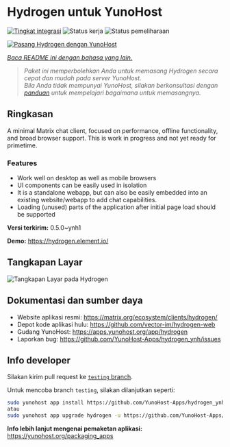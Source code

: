 <!--
N.B.: README ini dibuat secara otomatis oleh <https://github.com/YunoHost/apps/tree/master/tools/readme_generator>
Ini TIDAK boleh diedit dengan tangan.
-->

# Hydrogen untuk YunoHost

[![Tingkat integrasi](https://dash.yunohost.org/integration/hydrogen.svg)](https://ci-apps.yunohost.org/ci/apps/hydrogen/) ![Status kerja](https://ci-apps.yunohost.org/ci/badges/hydrogen.status.svg) ![Status pemeliharaan](https://ci-apps.yunohost.org/ci/badges/hydrogen.maintain.svg)

[![Pasang Hydrogen dengan YunoHost](https://install-app.yunohost.org/install-with-yunohost.svg)](https://install-app.yunohost.org/?app=hydrogen)

*[Baca README ini dengan bahasa yang lain.](./ALL_README.md)*

> *Paket ini memperbolehkan Anda untuk memasang Hydrogen secara cepat dan mudah pada server YunoHost.*  
> *Bila Anda tidak mempunyai YunoHost, silakan berkonsultasi dengan [panduan](https://yunohost.org/install) untuk mempelajari bagaimana untuk memasangnya.*

## Ringkasan

A minimal Matrix chat client, focused on performance, offline functionality, and broad browser support. This is work in progress and not yet ready for primetime.

### Features

- Work well on desktop as well as mobile browsers
- UI components can be easily used in isolation
- It is a standalone webapp, but can also be easily embedded into an existing website/webapp to add chat capabilities.
- Loading (unused) parts of the application after initial page load should be supported


**Versi terkirim:** 0.5.0~ynh1

**Demo:** <https://hydrogen.element.io/>

## Tangkapan Layar

![Tangkapan Layar pada Hydrogen](./doc/screenshots/hydrogen-large.png)

## Dokumentasi dan sumber daya

- Website aplikasi resmi: <https://matrix.org/ecosystem/clients/hydrogen/>
- Depot kode aplikasi hulu: <https://github.com/vector-im/hydrogen-web>
- Gudang YunoHost: <https://apps.yunohost.org/app/hydrogen>
- Laporkan bug: <https://github.com/YunoHost-Apps/hydrogen_ynh/issues>

## Info developer

Silakan kirim pull request ke [`testing` branch](https://github.com/YunoHost-Apps/hydrogen_ynh/tree/testing).

Untuk mencoba branch `testing`, silakan dilanjutkan seperti:

```bash
sudo yunohost app install https://github.com/YunoHost-Apps/hydrogen_ynh/tree/testing --debug
atau
sudo yunohost app upgrade hydrogen -u https://github.com/YunoHost-Apps/hydrogen_ynh/tree/testing --debug
```

**Info lebih lanjut mengenai pemaketan aplikasi:** <https://yunohost.org/packaging_apps>
